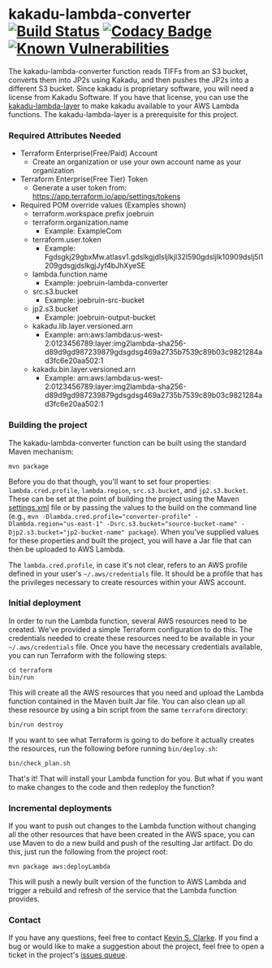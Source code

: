 # kakadu-lambda-converter &nbsp;[![Build Status](https://travis-ci.com/UCLALibrary/kakadu-lambda-converter.svg?branch=master)](https://travis-ci.com/UCLALibrary/kakadu-lambda-converter) [![Codacy Badge](https://api.codacy.com/project/badge/Coverage/83adb954344644a2ac6fbb8ecd022cd9)](https://www.codacy.com/app/UCLALibrary/kakadu-lambda-converter?utm_source=github.com&utm_medium=referral&utm_content=UCLALibrary/kakadu-lambda-converter&utm_campaign=Badge_Coverage) [![Known Vulnerabilities](https://snyk.io/test/github/uclalibrary/kakadu-lambda-converter/badge.svg)](https://snyk.io/test/github/uclalibrary/kakadu-lambda-converter)

The kakadu-lambda-converter function reads TIFFs from an S3 bucket, converts them into JP2s using Kakadu, and then pushes the JP2s into a different S3 bucket. Since kakadu is proprietary software, you will need a license from Kakadu Software. If you have that license, you can use the [kakadu-lambda-layer](https://github.com/UCLALibrary/kakadu-lambda-layer) to make kakadu available to your AWS Lambda functions. The kakadu-lambda-layer is a prerequisite for this project.

### Required Attributes Needed
* Terraform Enterprise(Free/Paid) Account
  * Create an organization or use your own account name as your organization
* Terraform Enterprise(Free Tier) Token
  * Generate a user token from: https://app.terraform.io/app/settings/tokens
* Required POM override values (Examples shown)
  * terraform.workspace.prefix
        joebruin
  * terraform.organization.name
    * Example: ExampleCom
  * terraform.user.token
    * Example: Fgdsgkj29gbxMw.atlasv1.gdslkgjdlsljlkjl32l590gdsljlk10909dslj5l1209gdsgjdslkgjJyf4bJhXyeSE
  * lambda.function.name
    * Example: joebruin-lambda-converter
  * src.s3.bucket
    * Example: joebruin-src-bucket
  * jp2.s3.bucket
    * Example: joebruin-output-bucket
  * kakadu.lib.layer.versioned.arn
    * Example: arn:aws:lambda:us-west-2:0123456789:layer:img2lambda-sha256-d89d9gd987239879gdsgdsg469a2735b7539c89b03c9821284ad3fc6e20aa502:1
  * kakadu.bin.layer.versioned.arn
    * Example: arn:aws:lambda:us-west-2:0123456789:layer:img2lambda-sha256-d89d9gd987239879gdsgdsg469a2735b7539c89b03c9821284ad3fc6e20aa502:1

### Building the project

The kakadu-lambda-converter function can be built using the standard Maven mechanism:

    mvn package

Before you do that though, you'll want to set four properties: `lambda.cred.profile`, `lambda.region`, `src.s3.bucket`, and `jp2.s3.bucket`. These can be set at the point of building the project using the Maven [settings.xml](https://maven.apache.org/settings.html) file or by passing the values to the build on the command line (e.g., `mvn -Dlambda.cred.profile="converter-profile" -Dlambda.region="us-east-1" -Dsrc.s3.bucket="source-bucket-name" -Djp2.s3.bucket="jp2-bucket-name" package`). When you've supplied values for these properties and built the project, you will have a Jar file that can then be uploaded to AWS Lambda.

The `lambda.cred.profile`, in case it's not clear, refers to an AWS profile defined in your user's `~/.aws/credentials` file. It should be a profile that has the privileges necessary to create resources within your AWS account.

### Initial deployment

In order to run the Lambda function, several AWS resources need to be created. We've provided a simple Terraform configuration to do this. The credentials needed to create these resources need to be available in your `~/.aws/credentials` file. Once you have the necessary credentials available, you can run Terraform with the following steps:

    cd terraform
    bin/run

This will create all the AWS resources that you need and upload the Lambda function contained in the Maven built Jar file. You can also clean up all these resource by using a bin script from the same `terraform` directory:

    bin/run destroy

If you want to see what Terraform is going to do before it actually creates the resources, run the following before running `bin/deploy.sh`:

    bin/check_plan.sh

That's it! That will install your Lambda function for you. But what if you want to make changes to the code and then redeploy the function?

### Incremental deployments

If you want to push out changes to the Lambda function without changing all the other resources that have been created in the AWS space, you can use Maven to do a new build and push of the resulting Jar artifact. Do do this, just run the following from the project root:

    mvn package aws:deployLambda

This will push a newly built version of the function to AWS Lambda and trigger a rebuild and refresh of the service that the Lambda function provides.

### Contact

If you have any questions, feel free to contact <a href="mailto:ksclarke@ksclarke.io">Kevin S. Clarke</a>. If you find a bug or would like to make a suggestion about the project, feel free to open a ticket in the project's [issues queue](https://github.com/UCLALibrary/kakadu-lambda-converter/issues).

